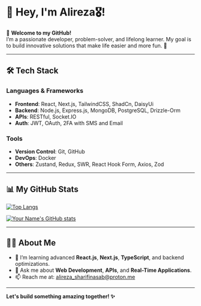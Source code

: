 # 👋 Hey, I'm Alireza🎖️!

🌟 **Welcome to my GitHub!**  
I’m a passionate developer, problem-solver, and lifelong learner. My goal is to build innovative solutions that make life easier and more fun. 🚀  

---

## 🛠️ Tech Stack

### Languages & Frameworks
- **Frontend**: React, Next.js, TailwindCSS, ShadCn, DaisyUi
- **Backend**: Node.js, Express.js, MongoDB, PostgreSQL, Drizzle-Orm  
- **APIs**: RESTful, Socket.IO  
- **Auth**: JWT, OAuth, 2FA with SMS and Email  

### Tools
- **Version Control**: Git, GitHub  
- **DevOps**: Docker
- **Others**: Zustand, Redux, SWR, React Hook Form, Axios, Zod

---

## 📊 My GitHub Stats

[![Top Langs](https://github-readme-stats.vercel.app/api/top-langs/?username=alirezashn79&layout=compact&theme=radical)](https://github.com/alirezashn79)

[![Your Name's GitHub stats](https://github-readme-stats.vercel.app/api?username=alirezashn79&show_icons=true&theme=radical)](https://github.com/alirezashn79)

---

## 👨‍💻 About Me

- 🌱 I’m learning advanced **React.js**, **Next.js**, **TypeScript**, and backend optimizations.
- 💬 Ask me about **Web Development**, **APIs**, and **Real-Time Applications**.
- 📫 Reach me at: [alireza_sharifinasab@proton.me](mailto:alireza_sharifinasab@proton.me)  

---

**Let's build something amazing together! ✨**  
